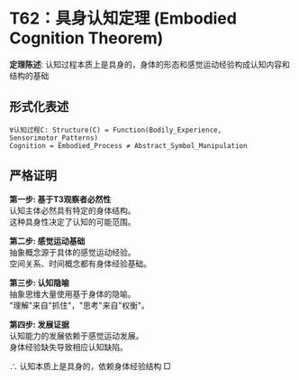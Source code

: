 # T62：具身认知定理 (Embodied Cognition Theorem)  

**定理陈述**: 认知过程本质上是具身的，身体的形态和感觉运动经验构成认知内容和结构的基础  

## 形式化表述  
```  
∀认知过程C: Structure(C) = Function(Bodily_Experience, Sensorimotor_Patterns)  
Cognition = Embodied_Process ≠ Abstract_Symbol_Manipulation  
```  

## 严格证明  

**第一步: 基于T3观察者必然性**  
认知主体必然具有特定的身体结构。  
这种具身性决定了认知的可能范围。  

**第二步: 感觉运动基础**  
抽象概念源于具体的感觉运动经验。  
空间关系、时间概念都有身体经验基础。  

**第三步: 认知隐喻**  
抽象思维大量使用基于身体的隐喻。  
"理解"来自"抓住"，"思考"来自"权衡"。  

**第四步: 发展证据**  
认知能力的发展依赖于感觉运动发展。  
身体经验缺失导致相应认知缺陷。  

∴ 认知本质上是具身的，依赖身体经验结构 □  